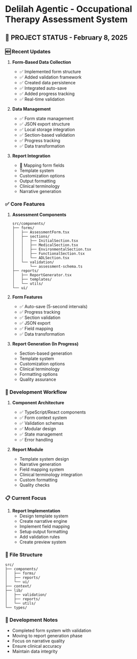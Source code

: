 # Delilah Agentic - Occupational Therapy Assessment System

## 🎯 PROJECT STATUS - February 8, 2025

### 🆕 Recent Updates
1. **Form-Based Data Collection**
   - ✅ Implemented form structure
   - ✅ Added validation framework
   - ✅ Created data persistence
   - ✅ Integrated auto-save
   - ✅ Added progress tracking
   - ✅ Real-time validation

2. **Data Management**
   - ✅ Form state management
   - ✅ JSON export structure
   - ✅ Local storage integration
   - ✅ Section-based validation
   - ✅ Progress tracking
   - ✅ Data transformation

3. **Report Integration**
   - 🔄 Mapping form fields
   - Template system
   - Customization options
   - Output formatting
   - Clinical terminology
   - Narrative generation

### ✅ Core Features
1. **Assessment Components**
   ```
   src/components/
   ├── forms/
   │   ├── AssessmentForm.tsx
   │   ├── sections/
   │   │   ├── InitialSection.tsx
   │   │   ├── MedicalSection.tsx
   │   │   ├── EnvironmentalSection.tsx
   │   │   ├── FunctionalSection.tsx
   │   │   └── ADLSection.tsx
   │   └── validation/
   │       └── assessment-schema.ts
   ├── reports/
   │   ├── ReportGenerator.tsx
   │   ├── templates/
   │   └── utils/
   └── ui/
   ```

2. **Form Features**
   - ✅ Auto-save (5-second intervals)
   - ✅ Progress tracking
   - ✅ Section validation
   - ✅ JSON export
   - ✅ Field mapping
   - ✅ Data transformation

3. **Report Generation (In Progress)**
   - Section-based generation
   - Template system
   - Customization options
   - Clinical terminology
   - Formatting options
   - Quality assurance

### 🔄 Development Workflow
1. **Component Architecture**
   - ✅ TypeScript/React components
   - ✅ Form context system
   - ✅ Validation schemas
   - ✅ Modular design
   - ✅ State management
   - ✅ Error handling

2. **Report Module**
   - Template system design
   - Narrative generation
   - Field mapping system
   - Clinical terminology integration
   - Custom formatting
   - Quality checks

### 📋 Current Focus
1. **Report Implementation**
   - Design template system
   - Create narrative engine
   - Implement field mapping
   - Setup output formatting
   - Add validation rules
   - Create preview system

### 💾 File Structure
```
src/
├── components/
│   ├── forms/
│   ├── reports/
│   └── ui/
├── context/
├── lib/
│   ├── validation/
│   ├── reports/
│   └── utils/
└── types/
```

### 🔧 Development Notes
- Completed form system with validation
- Moving to report generation phase
- Focus on narrative quality
- Ensure clinical accuracy
- Maintain data integrity